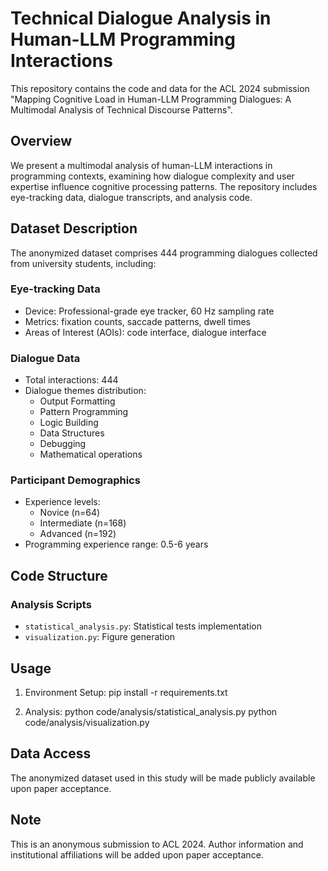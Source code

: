 # Technical Dialogue Analysis in Human-LLM Programming Interactions

This repository contains the code and data for the ACL 2024 submission "Mapping Cognitive Load in Human-LLM Programming Dialogues: A Multimodal Analysis of Technical Discourse Patterns".

## Overview

We present a multimodal analysis of human-LLM interactions in programming contexts, examining how dialogue complexity and user expertise influence cognitive processing patterns. The repository includes eye-tracking data, dialogue transcripts, and analysis code.

## Dataset Description

The anonymized dataset comprises 444 programming dialogues collected from university students, including:

### Eye-tracking Data
- Device: Professional-grade eye tracker, 60 Hz sampling rate
- Metrics: fixation counts, saccade patterns, dwell times
- Areas of Interest (AOIs): code interface, dialogue interface

### Dialogue Data
- Total interactions: 444
- Dialogue themes distribution:
  - Output Formatting 
  - Pattern Programming 
  - Logic Building
  - Data Structures
  - Debugging
  - Mathematical operations

### Participant Demographics
- Experience levels:
  - Novice (n=64)
  - Intermediate (n=168)
  - Advanced (n=192)
- Programming experience range: 0.5-6 years

## Code Structure

### Analysis Scripts
- `statistical_analysis.py`: Statistical tests implementation
- `visualization.py`: Figure generation

## Usage

1. Environment Setup:
    pip install -r requirements.txt

2. Analysis:
    python code/analysis/statistical_analysis.py
    python code/analysis/visualization.py

## Data Access

The anonymized dataset used in this study will be made publicly available upon paper acceptance.

## Note

This is an anonymous submission to ACL 2024. Author information and institutional affiliations will be added upon paper acceptance.
